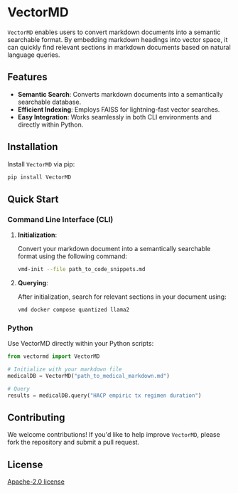 # VectorMD

`VectorMD` enables users to convert markdown documents into a semantic searchable format. By embedding markdown headings into vector space, it can quickly find relevant sections in markdown documents based on natural language queries.

## Features

- **Semantic Search**: Converts markdown documents into a semantically searchable database.
- **Efficient Indexing**: Employs FAISS for lightning-fast vector searches.
- **Easy Integration**: Works seamlessly in both CLI environments and directly within Python.

## Installation

Install `VectorMD` via pip:

```bash
pip install VectorMD
```

## Quick Start

### Command Line Interface (CLI)

1. **Initialization**:

   Convert your markdown document into a semantically searchable format using the following command:
   
   ```bash
   vmd-init --file path_to_code_snippets.md
   ```

2. **Querying**:

   After initialization, search for relevant sections in your document using:
   
   ```bash
   vmd docker compose quantized llama2
   ```

### Python

Use VectorMD directly within your Python scripts:

```python
from vectormd import VectorMD

# Initialize with your markdown file
medicalDB = VectorMD("path_to_medical_markdown.md")

# Query
results = medicalDB.query("HACP empiric tx regimen duration")
```

## Contributing

We welcome contributions! If you'd like to help improve `VectorMD`, please fork the repository and submit a pull request.

## License

[Apache-2.0 license](LICENSE)

